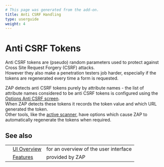 ```yaml
---
# This page was generated from the add-on.
title: Anti CSRF Handling
type: userguide
weight: 4
---
```


# Anti CSRF Tokens

Anti CSRF tokens are (pseudo) random parameters used to protect against Cross Site Request Forgery (CSRF) attacks.  
However they also make a penetration testers job harder, especially if the tokens are regenerated every time a form is requested.  

ZAP detects anti CSRF tokens purely by attribute names - the list of attribute names considered to be anti CSRF tokens
is configured using the [Options Anti CSRF screen](/docs/desktop/ui/dialogs/options/anticsrf/).  
When ZAP detects these tokens it records the token value and which URL generated the token.  
Other tools, like the [active scanner](/docs/desktop/start/features/ascan/), have options which
cause ZAP to automatically regenerate the tokens when required.

## See also

|   |                                           |                                       |
|---|-------------------------------------------|---------------------------------------|
|   | [UI Overview](/docs/desktop/ui/)          | for an overview of the user interface |
|   | [Features](/docs/desktop/start/features/) | provided by ZAP                       |
